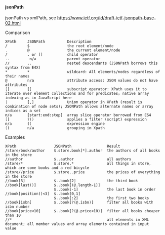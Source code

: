 #### jsonPath

jsonPath vs xmlPath, see https://www.ietf.org/id/draft-ietf-jsonpath-base-02.html

Comparison

    XPath     JSONPath          Description
    /         $                 the root element/node
    .         @                 the current element/node
    /         . or []           child operator
    ..         n/a              parent operator
    //        ..                nested descendants (JSONPath borrows this syntax from E4X)
    *         *                 wildcard: All elements/nodes regardless of their names
    @         n/a               attribute access: JSON values do not have attributes
    []        []                subscript operator: XPath uses it to iterate over element collections and for predicates; native array indexing as in JavaScript here
    |         [,]               Union operator in XPath (result is combination of node sets); JSONPath allows alternate names or array indices as a set
    n/a       [start:end:step]  array slice operator borrowed from ES4
    []        ?()               applies a filter (script) expression
    n/a       ()                expression engine
    ()        n/a               grouping in Xpath

Examples

    XPath                 JSONPath                Result
    /store/book/author    $.store.book[*].author  the authors of all books in the store
    //author              $..author               all authors
    /store/*              $.store.*               all things in store, which are some books and a red bicycle
    /store//price         $.store..price          the prices of everything in the store
    //book[3]             $..book[2]              the third book
    //book[last()]        $..book[(@.length-1)]
                          $..book[-1]             the last book in order
    //book[position()<3]  $..book[0,1]
                          $..book[:2]             the first two books
    //book[isbn]          $..book[?(@.isbn)]      filter all books with isbn number
    //book[price<10]      $..book[?(@.price<10)]  filter all books cheaper than 10
    //*                                           all elements in XML document; all member values and array elements contained in input value
